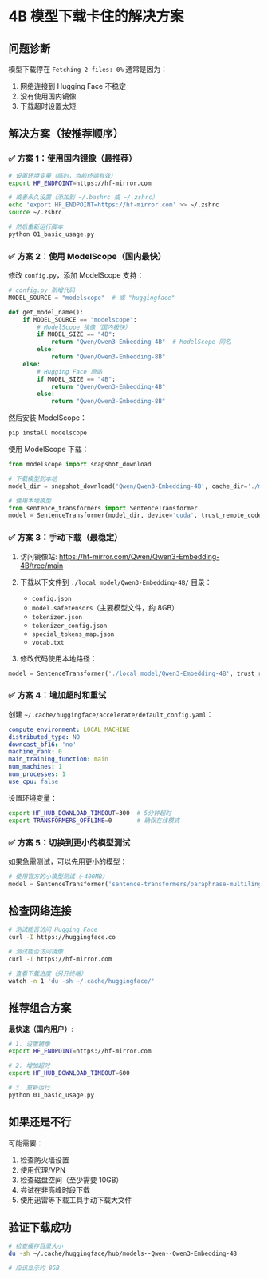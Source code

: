 # 4B 模型下载卡住的解决方案

## 问题诊断
模型下载停在 `Fetching 2 files: 0%` 通常是因为：
1. 网络连接到 Hugging Face 不稳定
2. 没有使用国内镜像
3. 下载超时设置太短

## 解决方案（按推荐顺序）

### ✅ 方案 1：使用国内镜像（最推荐）

```bash
# 设置环境变量（临时，当前终端有效）
export HF_ENDPOINT=https://hf-mirror.com

# 或者永久设置（添加到 ~/.bashrc 或 ~/.zshrc）
echo 'export HF_ENDPOINT=https://hf-mirror.com' >> ~/.zshrc
source ~/.zshrc

# 然后重新运行脚本
python 01_basic_usage.py
```

### ✅ 方案 2：使用 ModelScope（国内最快）

修改 `config.py`，添加 ModelScope 支持：

```python
# config.py 新增代码
MODEL_SOURCE = "modelscope"  # 或 "huggingface"

def get_model_name():
    if MODEL_SOURCE == "modelscope":
        # ModelScope 镜像（国内极快）
        if MODEL_SIZE == "4B":
            return "Qwen/Qwen3-Embedding-4B"  # ModelScope 同名
        else:
            return "Qwen/Qwen3-Embedding-8B"
    else:
        # Hugging Face 原站
        if MODEL_SIZE == "4B":
            return "Qwen/Qwen3-Embedding-4B"
        else:
            return "Qwen/Qwen3-Embedding-8B"
```

然后安装 ModelScope：
```bash
pip install modelscope
```

使用 ModelScope 下载：
```python
from modelscope import snapshot_download

# 下载模型到本地
model_dir = snapshot_download('Qwen/Qwen3-Embedding-4B', cache_dir='./model_cache')

# 使用本地模型
from sentence_transformers import SentenceTransformer
model = SentenceTransformer(model_dir, device='cuda', trust_remote_code=True)
```

### ✅ 方案 3：手动下载（最稳定）

1. 访问镜像站: https://hf-mirror.com/Qwen/Qwen3-Embedding-4B/tree/main
2. 下载以下文件到 `./local_model/Qwen3-Embedding-4B/` 目录：
   - `config.json`
   - `model.safetensors`（主要模型文件，约 8GB）
   - `tokenizer.json`
   - `tokenizer_config.json`
   - `special_tokens_map.json`
   - `vocab.txt`

3. 修改代码使用本地路径：
```python
model = SentenceTransformer('./local_model/Qwen3-Embedding-4B', trust_remote_code=True)
```

### ✅ 方案 4：增加超时和重试

创建 `~/.cache/huggingface/accelerate/default_config.yaml`：
```yaml
compute_environment: LOCAL_MACHINE
distributed_type: NO
downcast_bf16: 'no'
machine_rank: 0
main_training_function: main
num_machines: 1
num_processes: 1
use_cpu: false
```

设置环境变量：
```bash
export HF_HUB_DOWNLOAD_TIMEOUT=300  # 5分钟超时
export TRANSFORMERS_OFFLINE=0       # 确保在线模式
```

### ✅ 方案 5：切换到更小的模型测试

如果急需测试，可以先用更小的模型：

```python
# 使用官方的小模型测试（~400MB）
model = SentenceTransformer('sentence-transformers/paraphrase-multilingual-MiniLM-L12-v2')
```

## 检查网络连接

```bash
# 测试能否访问 Hugging Face
curl -I https://huggingface.co

# 测试能否访问镜像
curl -I https://hf-mirror.com

# 查看下载进度（另开终端）
watch -n 1 'du -sh ~/.cache/huggingface/'
```

## 推荐组合方案

**最快速（国内用户）**:
```bash
# 1. 设置镜像
export HF_ENDPOINT=https://hf-mirror.com

# 2. 增加超时
export HF_HUB_DOWNLOAD_TIMEOUT=600

# 3. 重新运行
python 01_basic_usage.py
```

## 如果还是不行

可能需要：
1. 检查防火墙设置
2. 使用代理/VPN
3. 检查磁盘空间（至少需要 10GB）
4. 尝试在非高峰时段下载
5. 使用迅雷等下载工具手动下载大文件

## 验证下载成功

```bash
# 检查缓存目录大小
du -sh ~/.cache/huggingface/hub/models--Qwen--Qwen3-Embedding-4B

# 应该显示约 8GB
```
